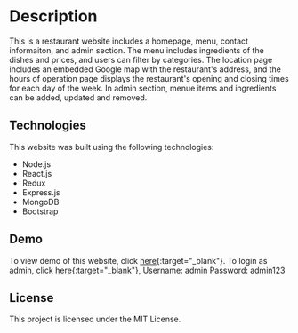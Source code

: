 # Description

This is a restaurant website includes a homepage, menu, contact informaiton, and admin section. The menu includes ingredients of the dishes and prices, and users can filter by categories. The location page includes an embedded Google map with the restaurant's address, and the hours of operation page displays the restaurant's opening and closing times for each day of the week. In admin section, menue items and ingredients can be added, updated and removed.

## Technologies

This website was built using the following technologies:

* Node.js
* React.js
* Redux
* Express.js
* MongoDB
* Bootstrap

## Demo

To view demo of this website, click [here](http://54.206.204.237){:target="_blank"}.
To login as admin, click [here](http://54.206.204.237/login){:target="_blank"},
Username: admin
Password: admin123

## License
This project is licensed under the MIT License.
